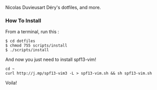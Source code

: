 Nicolas Duvieusart Déry's dotfiles, and more.

### How To Install
From a terminal, run this :

```
$ cd dotfiles
$ chmod 755 scripts/install
$ ./scripts/install
```

And now you just need to install spf13-vim!

```
cd ~
curl http://j.mp/spf13-vim3 -L > spf13-vim.sh && sh spf13-vim.sh
```

Voila!

